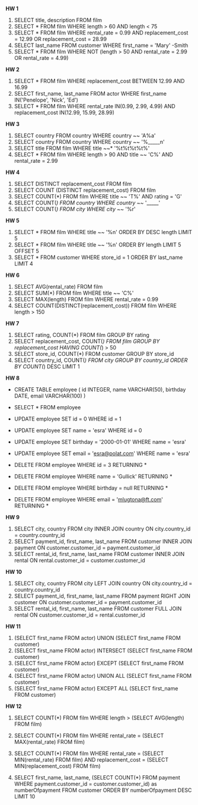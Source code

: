 **HW 1**

1. SELECT title, description FROM film
2. SELECT * FROM film WHERE length > 60 AND length < 75
3. SELECT * FROM film WHERE rental_rate = 0.99 AND replacement_cost = 12.99 OR replacement_cost = 28.99
4. SELECT last_name FROM customer WHERE first_name = 'Mary'
-Smith
5. SELECT * FROM film WHERE NOT (length > 50 AND rental_rate = 2.99 OR rental_rate = 4.99)

**HW 2**

1. SELECT * FROM film WHERE replacement_cost BETWEEN 12.99 AND 16.99
2. SELECT first_name, last_name FROM actor WHERE first_name IN('Penelope', 'Nick', 'Ed')
3. SELECT * FROM film WHERE rental_rate IN(0.99, 2.99, 4.99) AND replacement_cost IN(12.99, 15.99, 28.99)

**HW 3**

1. SELECT country FROM country WHERE country ~~ 'A%a'
2. SELECT country FROM country WHERE country ~~ '%_____n'
3. SELECT title FROM film WHERE title ~~* '%t%t%t%t%'
4. SELECT * FROM film WHERE length > 90 AND title ~~ 'C%' AND rental_rate = 2.99

**HW 4**
1. SELECT DISTINCT replacement_cost FROM film
2. SELECT COUNT (DISTINCT replacement_cost) FROM film
3. SELECT COUNT(*) FROM film WHERE title ~~ 'T%' AND rating = 'G'
4. SELECT COUNT(*) FROM country WHERE country ~~* '_____'
5. SELECT COUNT(*) FROM city WHERE city ~~* '%r'

**HW 5**
1. SELECT * FROM film WHERE title ~~ '%n' ORDER BY DESC length LIMIT 5
2. SELECT * FROM film WHERE title ~~ '%n' ORDER BY length LIMIT 5 OFFSET 5
3. SELECT * FROM customer WHERE store_id = 1 ORDER BY last_name LIMIT 4

**HW 6**
1. SELECT AVG(rental_rate) FROM film
2. SELECT SUM(*) FROM film WHERE title ~~ 'C%'
3. SELECT MAX(length) FROM film WHERE rental_rate = 0.99
4. SELECT COUNT(DISTINCT(replacement_cost)) FROM film WHERE length > 150

**HW 7**
1. SELECT rating, COUNT(*) FROM film GROUP BY rating
2. SELECT replacement_cost, COUNT(*) FROM film GROUP BY replacement_cost HAVING COUNT(*) > 50 
3. SELECT store_id, COUNT(*) FROM customer GROUP BY store_id
4. SELECT country_id, COUNT(*) FROM city GROUP BY country_id ORDER BY COUNT(*) DESC LIMIT 1

**HW 8**
- CREATE TABLE employee ( id INTEGER, name VARCHAR(50), birthday DATE, email VARCHAR(100) )
- SELECT * FROM employee

- UPDATE employee SET id = 0 WHERE id = 1
- UPDATE employee SET name = 'esra' WHERE id = 0
- UPDATE employee SET birthday = '2000-01-01' WHERE name = 'esra'
- UPDATE employee SET email = 'esra@polat.com' WHERE name = 'esra'
- DELETE FROM employee WHERE id = 3 RETURNING *

- DELETE FROM employee WHERE name = 'Gullick' RETURNING *
- DELETE FROM employee WHERE birthday = null RETURNING *
- DELETE FROM employee WHERE email = 'mlugtona@ft.com' RETURNING *

**HW 9**
1. SELECT city, country FROM city INNER JOIN country ON city.country_id = country.country_id
2. SELECT payment_id, first_name, last_name FROM customer INNER JOIN payment ON customer.customer_id = payment.customer_id
3. SELECT rental_id, first_name, last_name FROM customer INNER JOIN rental ON rental.customer_id = customer.customer_id

**HW 10**
1. SELECT city, country FROM city LEFT JOIN country ON city.country_id = country.country_id
2. SELECT payment_id, first_name, last_name FROM payment RIGHT JOIN customer ON customer.customer_id = payment.customer_id
3. SELECT rental_id, first_name, last_name FROM customer FULL JOIN rental ON customer.customer_id = rental.customer_id 

**HW 11**
1. (SELECT first_name FROM actor) UNION (SELECT first_name FROM customer)
2. (SELECT first_name FROM actor) INTERSECT (SELECT first_name FROM customer)
3. (SELECT first_name FROM actor) EXCEPT (SELECT first_name FROM customer)
4. (SELECT first_name FROM actor) UNION ALL (SELECT first_name FROM customer)
5. (SELECT first_name FROM actor) EXCEPT ALL (SELECT first_name FROM customer)

**HW 12**
1. SELECT COUNT(*) FROM film WHERE length > (SELECT AVG(length) FROM film)
2. SELECT COUNT(*) FROM film WHERE rental_rate = (SELECT MAX(rental_rate) FROM film)
3. SELECT COUNT(*) FROM film WHERE rental_rate = (SELECT MIN(rental_rate) FROM film) AND replacement_cost = (SELECT MIN(replacement_cost) FROM film)

4. SELECT first_name, last_name,
(SELECT COUNT(*) FROM payment 
WHERE payment.customer_id = customer.customer_id) as numberOfpayment 
FROM customer ORDER BY numberOfpayment DESC LIMIT 10
